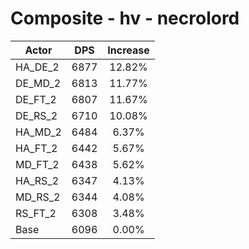 # Composite - hv - necrolord
| Actor | DPS | Increase |
|---|:---:|:---:|
|HA_DE_2|6877|12.82%|
|DE_MD_2|6813|11.77%|
|DE_FT_2|6807|11.67%|
|DE_RS_2|6710|10.08%|
|HA_MD_2|6484|6.37%|
|HA_FT_2|6442|5.67%|
|MD_FT_2|6438|5.62%|
|HA_RS_2|6347|4.13%|
|MD_RS_2|6344|4.08%|
|RS_FT_2|6308|3.48%|
|Base|6096|0.00%|
